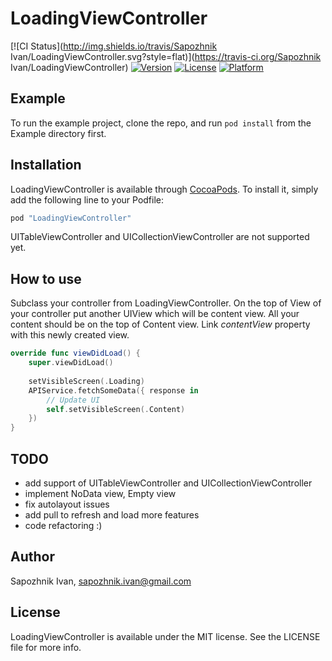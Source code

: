 # LoadingViewController

[![CI Status](http://img.shields.io/travis/Sapozhnik Ivan/LoadingViewController.svg?style=flat)](https://travis-ci.org/Sapozhnik Ivan/LoadingViewController)
[![Version](https://img.shields.io/cocoapods/v/LoadingViewController.svg?style=flat)](http://cocoapods.org/pods/LoadingViewController)
[![License](https://img.shields.io/cocoapods/l/LoadingViewController.svg?style=flat)](http://cocoapods.org/pods/LoadingViewController)
[![Platform](https://img.shields.io/cocoapods/p/LoadingViewController.svg?style=flat)](http://cocoapods.org/pods/LoadingViewController)

## Example

To run the example project, clone the repo, and run `pod install` from the Example directory first.

## Installation

LoadingViewController is available through [CocoaPods](http://cocoapods.org). To install
it, simply add the following line to your Podfile:

```ruby
pod "LoadingViewController"
```

UITableViewController and UICollectionViewController are not supported yet. 

## How to use

Subclass your controller from LoadingViewController. On the top of View of your controller put another UIView which will be content view. All your content should be on the top of Content view. Link *_contentView_* property with this newly created view.

```swift
override func viewDidLoad() {
	super.viewDidLoad()
	
	setVisibleScreen(.Loading)
	APIService.fetchSomeData({ response in
		// Update UI
		self.setVisibleScreen(.Content)
	}) 
}
```

## TODO
* add support of UITableViewController and UICollectionViewController
* implement NoData view, Empty view
* fix autolayout issues
* add pull to refresh and load more features
* code refactoring :)

## Author

Sapozhnik Ivan, sapozhnik.ivan@gmail.com

## License

LoadingViewController is available under the MIT license. See the LICENSE file for more info.
